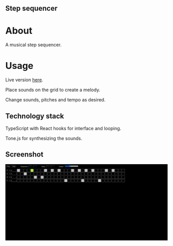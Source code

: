 ## Step sequencer

# About

A musical step sequencer. 

# Usage

Live version [here](https://reactstepsequencer.herokuapp.com).

Place sounds on the grid to create a melody.

Change sounds, pitches and tempo as desired.

## Technology stack

TypeScript with React hooks for interface and looping.

Tone.js for synthesizing the sounds.

## Screenshot

![Alt text](/screenshots/index.png?raw=true)
